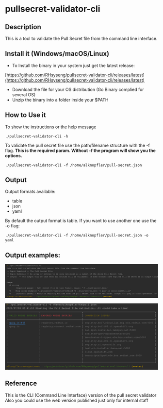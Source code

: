 # pullsecret-validator-cli

## Description 

This is a tool to validate the Pull Secret file from the command line interface.

## Install it (Windows/macOS/Linux)

- To Install the binary in your system just get the latest release:

[https://github.com/RHsyseng/pullsecret-validator-cli/releases/latest](https://github.com/RHsyseng/pullsecret-validator-cli/releases/latest)

- Download the file for your OS distribution (Go Binary complied for several OS)
- Unzip the binary into a folder inside your $PATH


## How to Use it

To show the instructions or the help message 
```commandline
./pullsecret-validator-cli -h
```

To validate the pull secret file use the path/filename structure with the -f flag.
**This is the required param. Without -f the program will show you the options.**
```commandline
./pullsecret-validator-cli -f /home/alknopfler/pull-secret.json
```

## Output 
Output formats available:

- table
- json
- yaml

By default the output format is table. If you want to use another one use the -o flag:

```commandline
./pullsecret-validator-cli -f /home/alknopfler/pull-secret.json -o yaml
```

## Output examples:

![img/img_1.png](img/img_1.png)


![img/img.png](img/img.png)

## Reference

This is the CLI (Command Line Interface) version of the pull secret validator
Also you could use the web version published just only for internal staff



